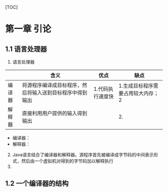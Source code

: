 [TOC]

# 第一章 引论

## 1.1 语言处理器

1. 语言处理器

|        | 含义                                                     | 优点             | 缺点                              |
| ------ | -------------------------------------------------------- | ---------------- | --------------------------------- |
| 编译器 | 将源程序编译成目标程序，然后将输入送到目标程序中得到输出 | 1.代码执行速度快 | 1.生成目标程序需要占用较大内存；2 |
| 解释器 | 直接利用用户提供的输入得到输出                           |                  | 2.                                |



+ 编译器：
+ 解释器：

2. Java语言结合了编译器和解释器。源程序首先被编译成字节码的中间表示形式，然后由一个虚拟机对得到的字节码加以解释执行
3. 

## 1.2 一个编译器的结构



